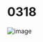 # 0318
![image](https://github.com/sjl0430/0318/assets/162114254/030ed1f1-b0e4-4a8e-98a6-2e78a01995e5)
